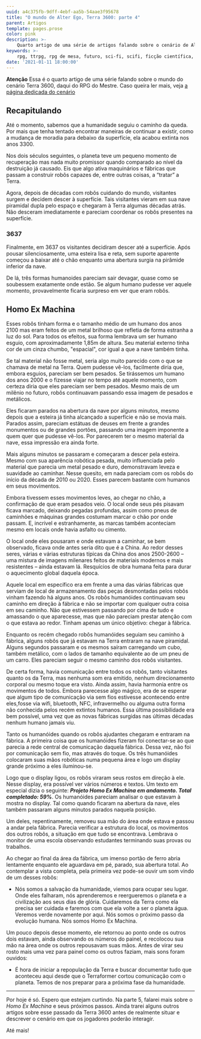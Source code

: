 ```yaml
---
uuid: a4c375fb-9dff-4ebf-aa5b-54aae3f95678
title: "O mundo de Alter Ego, Terra 3600: parte 4"
parent: Artigos
template: pages.prose
color: pink
description: >-
    Quarto artigo de uma série de artigos falando sobre o cenário de Alter Ego, Terra 3600.
keywords: >-
    rpg, ttrpg, rpg de mesa, futuro, sci-fi, scifi, ficção científica, robôs, tecnologia, inteligência artificial, ai, ia, future
date: '2021-01-11 18:00:00'
---
```


<div class="p-5 bg-pink-100">
    <strong class="block">Atenção</strong>
    <span>Essa é o quarto artigo de uma série falando sobre o mundo do cenário Terra 3600, daqui do RPG do Mestre. Caso queira ler mais, veja <a href="alter-ego/cenarios/terra-3600/" title="Alter Ego > Cenários > Terra 3600">a página dedicada do cenário</a></span>
</div>

## Recapitulando
Até o momento, sabemos que a humanidade seguiu o caminho da queda. Por mais que tenha tentado encontrar maneiras de continuar a existir, como a mudança de moradia para debaixo da superfície, ela acabou extinta nos anos 3300.

Nos dois séculos seguintes, o planeta teve um pequeno momento de recuperação mas nada muito promissor quando comparado ao nível da destruição já causado. Eis que algo ativa maquinários e fábricas que passam a construir robôs capazes de, entre outras coisas, a “tratar” a Terra.

Agora, depois de décadas com robôs cuidando do mundo, visitantes surgem e decidem descer à superfície. Tais visitantes vieram em sua nave piramidal dupla pelo espaço e chegaram à Terra algumas décadas atrás. Não desceram imediatamente e pareciam coordenar os robôs presentes na superfície.

### 3637
Finalmente, em 3637 os visitantes decidiram descer até a superfície. Após pousar silenciosamente, uma esteira lisa e reta, sem suporte aparente começou a baixar até o chão enquanto uma abertura surgia na pirâmide inferior da nave.

De lá, três formas humanoides pareciam sair devagar, quase como se soubessem exatamente onde estão. Se algum humano pudesse ver aquele momento, provavelmente ficaria surpreso em ver que eram robôs.

## Homo Ex Machina

Esses robôs tinham forma e o tamanho médio de um humano dos anos 2100 mas eram feitos de um metal brilhoso que refletia de forma estranha a luz do sol. Para todos os efeitos, sua forma lembrava um ser humano esguio, com aproximadamente 1,85m de altura. Seu material externo tinha cor de um cinza chumbo, "espacial", cor igual a que a nave também tinha.

Se tal material não fosse metal, seria algo muito parecido com o que se chamava de metal na Terra. Quem pudesse vê-los, facilmente diria que, embora esguios, pareciam ser bem pesados. Se tirássemos um humano dos anos 2000 e o fizesse viajar no tempo até aquele momento, com certeza diria que eles pareciam ser bem pesados. Mesmo mais de um milênio no futuro, robôs continuavam passando essa imagem de pesados e metálicos.

Eles ficaram parados na abertura da nave por alguns minutos, mesmo depois que a esteira já tinha alcançado a superfície e não se movia mais. Parados assim, pareciam estátuas de deuses em frente a grandes monumentos ou de grandes portões, passando uma imagem imponente a quem quer que pudesse vê-los. Por parecerem ter o mesmo material da nave, essa impressão era ainda forte.

Mais alguns minutos se passaram e começaram a descer pela esteira. Mesmo com sua aparência robótica pesada, muito influenciada pelo material que parecia um metal pesado e duro, demonstravam leveza e suavidade ao caminhar. Nesse quesito, em nada pareciam com os robôs do início da década de 2010 ou 2020. Esses parecem bastante com humanos em seus movimentos.

Embora tivessem esses movimentos leves, ao chegar no chão, a confirmação de que eram pesados veio. O local onde seus pés pisavam ficava marcado, deixando pegadas profundas, assim como pneus de caminhões e máquinas grandes costumam marcar o chão por onde passam. E, incrivel e estranhamente, as marcas também aconteciam mesmo em locais onde havia asfalto ou cimento.

O local onde eles pousaram e onde estavam a caminhar, se bem observado, ficava onde antes seria dito que é a China. Ao redor desses seres, várias e várias estruturas típicas da China dos anos 2500-2600 – uma mistura de imagens milenares feitos de materiais modernos e mais resistentes – ainda estavam lá. Resquícios de obra humana feita para durar o aquecimento global daquela época.

Aquele local em específico era  em frente a uma das várias fábricas que serviam de local de armazenamento das peças desmontadas pelos robôs vinham fazendo há alguns anos. Os robôs humanóides continuavam seu caminho em direção à fábrica e não se importar com qualquer outra coisa em seu caminho. Não que estivessem passando por cima de tudo e amassando o que aparecesse, mas que não pareciam prestar atenção com o que estava ao redor. Tinham apenas um único objetivo: chegar à fábrica.

Enquanto os recém chegado robôs humanóides seguiam seu caminho à fábrica, alguns robôs que já estavam na Terra entraram na nave piramidal. Alguns segundos passaram e os mesmos saíram carregando um cubo, também metálico, com o lados de tamanho equivalente ao de um pneu de um carro. Eles pareciam seguir o mesmo caminho dos robôs visitantes.

De certa forma, havia comunicação entre todos os robôs, tanto visitantes quanto os da Terra, mas nenhuma som era emitido, nenhum direcionamento corporal ou mesmo toque era visto. Ainda assim, havia harmonia entre os movimentos de todos. Embora parecesse algo mágico, era de se esperar que algum tipo de comunicação via sem fios estivesse acontecendo entre eles,fosse via wifi, bluetooth, NFC, infravermelho ou alguma outra forma não conhecida pelos recém extintos humanos. Essa última possibilidade era bem possível, uma vez que as novas fábricas surgidas nas últimas décadas nenhum humano jamais viu.

Tanto os humanóides quando os robôs ajudantes chegaram e entraram na fábrica. A primeira coisa que os humanóides fizeram foi conectar-se ao que parecia a rede central de comunicação daquela fábrica. Dessa vez, não foi por comunicação sem fio, mas através do toque. Os três humanóides colocaram suas mãos robóticas numa pequena área e logo um display grande próximo a eles iluminou-se.

Logo que o display ligou, os robôs viraram seus rostos em direção à ele. Nesse display, era possível ver vários números e textos. Um texto em especial dizia o seguinte: **_Projeto Homo Ex Machina em andamento. Total completado: 59%_**. Os humanóides pareciam analisar o que estavam à mostra no display. Tal como quando ficaram na abertura da nave, eles também passaram alguns minutos parados naquela posição.

Um deles, repentinamente, removeu sua mão do área onde estava e passou a andar pela fábrica. Parecia verificar a estrutura do local, os movimentos dos outros robôs, a situação em que tudo se encontrava. Lembrava o monitor de uma escola observando estudantes terminando suas provas ou trabalhos.

Ao chegar ao final da área da fábrica, um imenso portão de ferro abria lentamente enquanto ele aguardava em pé, parado, sua abertura total. Ao contemplar a vista completa, pela primeira vez pode-se ouvir um som vindo de um desses robôs:

- Nós somos a salvação da humanidade, viemos para ocupar seu lugar. Onde eles falharam, nós aprenderemos e reergueremos o planeta e a civilização aos seus dias de glória. Cuidaremos da Terra como ela precisa ser cuidada e faremos com que ela volte a ser o planeta água. Veremos verde novamente por aqui. Nós somos o próximo passo da evolução humana. Nós somos Homo Ex Machina.

Um pouco depois desse momento, ele retornou ao ponto onde os outros dois estavam, ainda observando os números do painel, e recolocou sua mão na àrea onde os outros repousavam suas mãos. Antes de virar seu rosto mais uma vez para painel como os outros faziam, mais sons foram ouvidos:

- É hora de iniciar a repopulação da Terra e buscar documentar tudo que aconteceu aqui desde que o Terraformer cortou comunicação com o planeta. Temos de nos preparar para a próxima fase da humanidade.

---

Por hoje é só. Espero que estejam curtindo. Na parte 5, falarei mais sobre o *Homo Ex Machina* e seus próximos passos. Ainda trarei alguns outros artigos sobre esse passado da Terra 3600 antes de realmente situar e descrever o cenário em que os jogadores poderão interagir.

Até mais!
